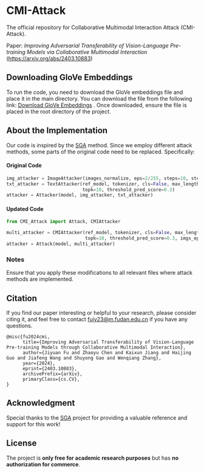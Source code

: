 # CMI-Attack

The official repository for Collaborative Multimodal Interaction Attack (CMI-Attack).

Paper: *Improving Adversarial Transferability of Vision-Language Pre-training Models via Collaborative Multimodal Interaction* (https://arxiv.org/abs/2403.10883)

## Downloading GloVe Embeddings

To run the code, you need to download the GloVe embeddings file and place it in the main directory. You can download the file from the following link:
[Download GloVe Embeddings](https://drive.google.com/drive/folders/1djXK_lrFzPuXX7oWevokfjmkQhBFc26W?usp=sharing) .
Once downloaded, ensure the file is placed in the root directory of the project.



## About the Implementation

Our code is inspired by the [SGA](https://github.com/Zoky-2020/SGA) method. Since we employ different attack methods, some parts of the original code need to be replaced. Specifically:

#### Original Code
```python
img_attacker = ImageAttacker(images_normalize, eps=2/255, steps=10, step_size=0.5/255)
txt_attacker = TextAttacker(ref_model, tokenizer, cls=False, max_length=30, number_perturbation=1,
                            topk=10, threshold_pred_score=0.3)
attacker = Attacker(model, img_attacker, txt_attacker)
```

#### Updated Code
```python
from CMI_Attack import Attack, CMIAttacker

multi_attacker = CMIAttacker(ref_model, tokenizer, cls=False, max_length=30, number_perturbation=1,
                             topk=10, threshold_pred_score=0.3, imgs_eps=2/255, step_size=0.5/255)
attacker = Attack(model, multi_attacker)
```

### Notes
Ensure that you apply these modifications to all relevant files where attack methods are implemented.



## Citation
If you find our paper interesting or helpful to your research, please consider citing it, and feel free to contact fujy23@m.fudan.edu.cn if you have any questions.
```
@misc{fu2024cmi,
      title={Improving Adversarial Transferability of Vision-Language Pre-training Models through Collaborative Multimodal Interaction}, 
      author={Jiyuan Fu and Zhaoyu Chen and Kaixun Jiang and Haijing Guo and Jiafeng Wang and Shuyong Gao and Wenqiang Zhang},
      year={2024},
      eprint={2403.10883},
      archivePrefix={arXiv},
      primaryClass={cs.CV},
}
```

## Acknowledgment

Special thanks to the [SGA](https://github.com/Zoky-2020/SGA) project for providing a valuable reference and support for this work!


## License

The project is **only free for academic research purposes** but has **no authorization for commerce**. 
